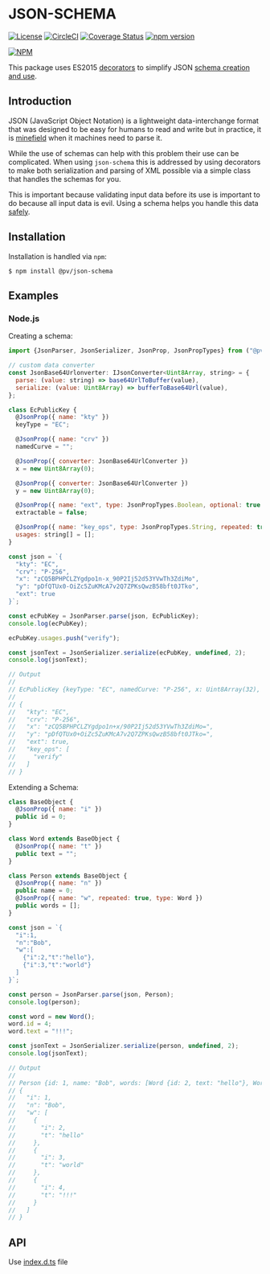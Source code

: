 # JSON-SCHEMA

[![License](https://img.shields.io/badge/license-MIT-green.svg?style=flat)](https://raw.githubusercontent.com/PeculiarVentures/json-schema/master/LICENSE.md)
[![CircleCI](https://circleci.com/gh/PeculiarVentures/json-schema.svg?style=svg)](https://circleci.com/gh/PeculiarVentures/json-schema)
[![Coverage Status](https://coveralls.io/repos/github/PeculiarVentures/json-schema/badge.svg?branch=master&t=ddJivl)](https://coveralls.io/github/PeculiarVentures/json-schema?branch=master)
[![npm version](https://badge.fury.io/js/@pv/json-schema.svg)](https://badge.fury.io/js/@pv/json-schema)

[![NPM](https://nodei.co/npm/@pv/json-schema.png)](https://nodei.co/npm/@pv/json-schema/)

This package uses ES2015 [decorators](https://medium.com/google-developers/exploring-es7-decorators-76ecb65fb841) to simplify JSON [schema creation and use](https://json-schema.org/understanding-json-schema/index.html). 


## Introduction

JSON (JavaScript Object Notation) is a lightweight data-interchange format that was designed to be easy for humans to read and write but in practice, it is [minefield](http://seriot.ch/parsing_json.html) when it machines need to parse it.

While the use of schemas can help with this problem their use can be complicated. When using `json-schema` this is addressed by using decorators to make both serialization and parsing of XML possible via a simple class that handles the schemas for you.  

This is important because validating input data before its use is important to do because all input data is evil. Using a schema helps you handle this data [safely](https://www.whitehatsec.com/blog/handling-untrusted-json-safely/). 


## Installation

Installation is handled via  `npm`:

```
$ npm install @pv/json-schema
```

## Examples
### Node.js

Creating a schema:
```js
import {JsonParser, JsonSerializer, JsonProp, JsonPropTypes} from ("@pv/json-schema");

// custom data converter
const JsonBase64Urlonverter: IJsonConverter<Uint8Array, string> = {
  parse: (value: string) => base64UrlToBuffer(value),
  serialize: (value: Uint8Array) => bufferToBase64Url(value),
};

class EcPublicKey {
  @JsonProp({ name: "kty" })
  keyType = "EC";

  @JsonProp({ name: "crv" })
  namedCurve = "";

  @JsonProp({ converter: JsonBase64UrlConverter })
  x = new Uint8Array(0);

  @JsonProp({ converter: JsonBase64UrlConverter })
  y = new Uint8Array(0);

  @JsonProp({ name: "ext", type: JsonPropTypes.Boolean, optional: true })
  extractable = false;

  @JsonProp({ name: "key_ops", type: JsonPropTypes.String, repeated: true, optional: true })
  usages: string[] = [];
}

const json = `{
  "kty": "EC",
  "crv": "P-256",
  "x": "zCQ5BPHPCLZYgdpo1n-x_90P2Ij52d53YVwTh3ZdiMo",
  "y": "pDfQTUx0-OiZc5ZuKMcA7v2Q7ZPKsQwzB58bft0JTko",
  "ext": true
}`;

const ecPubKey = JsonParser.parse(json, EcPublicKey);
console.log(ecPubKey);

ecPubKey.usages.push("verify");

const jsonText = JsonSerializer.serialize(ecPubKey, undefined, 2);
console.log(jsonText);

// Output
//
// EcPublicKey {keyType: "EC", namedCurve: "P-256", x: Uint8Array(32), y: Uint8Array(32), extractable: true, …}
//
// {
//   "kty": "EC",
//   "crv": "P-256",
//   "x": "zCQ5BPHPCLZYgdpo1n+x/90P2Ij52d53YVwTh3ZdiMo=",
//   "y": "pDfQTUx0+OiZc5ZuKMcA7v2Q7ZPKsQwzB58bft0JTko=",
//   "ext": true,
//   "key_ops": [
//     "verify"
//   ]
// }
```

Extending a Schema:
```js
class BaseObject {
  @JsonProp({ name: "i" })
  public id = 0;
}

class Word extends BaseObject {
  @JsonProp({ name: "t" })
  public text = "";
}

class Person extends BaseObject {
  @JsonProp({ name: "n" })
  public name = 0;
  @JsonProp({ name: "w", repeated: true, type: Word })
  public words = [];
}

const json = `{
  "i":1,
  "n":"Bob",
  "w":[
    {"i":2,"t":"hello"},
    {"i":3,"t":"world"}
  ]
}`;

const person = JsonParser.parse(json, Person);
console.log(person);

const word = new Word();
word.id = 4;
word.text = "!!!";

const jsonText = JsonSerializer.serialize(person, undefined, 2);
console.log(jsonText);

// Output
//
// Person {id: 1, name: "Bob", words: [Word {id: 2, text: "hello"}, Word {id: 3, text: "world"}]}
// {
//   "i": 1,
//   "n": "Bob",
//   "w": [
//     {
//       "i": 2,
//       "t": "hello"
//     },
//     {
//       "i": 3,
//       "t": "world"
//     },
//     {
//       "i": 4,
//       "t": "!!!"
//     }
//   ]
// }
```

## API

Use [index.d.ts](index.d.ts) file
